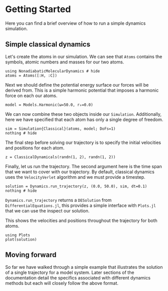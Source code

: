 # Getting Started

Here you can find a brief overview of how to run a simple dynamics simulation.

## Simple classical dynamics

Let's create the atoms in our simulation.
We can see that `Atoms` contains the symbols, atomic numbers and masses for our two atoms.
```@example classical
using NonadiabaticMolecularDynamics # hide
atoms = Atoms([:H, :C])
```

Next we should define the potential energy surface our forces will be derived from.
This is a simple harmonic potential that imposes a harmonic force on each our atoms.
```@example classical
model = Models.Harmonic(ω=50.0, r₀=0.0)
```

We can now combine these two objects inside our `Simulation`.
Additionally, here we have specified that each atom has only a single degree of freedom.
```@example classical
sim = Simulation{Classical}(atoms, model; DoFs=1)
nothing # hide
```

The final step before solving our trajectory is to specify the initial velocities
and positions for each atom.
```@example classical
z = ClassicalDynamicals(randn(1, 2), randn(1, 2))
```

Finally, let us run the trajectory.
The second argument here is the time span that we want to cover with our trajectory.
By default, classical dynamics uses the `VelocityVerlet` algorithm and we must provide a
timestep.
```@example classical
solution = Dynamics.run_trajectory(z, (0.0, 50.0), sim, dt=0.1)
nothing # hide
```

`Dynamics.run_trajectory` returns a `DESolution` from `DifferentialEquations.jl`,
this provides a simple interface with `Plots.jl` that we can use the inspect our solution.

This shows the velocities and positions throughout the trajectory for both atoms. 
```@example classical
using Plots
plot(solution)
```

## Moving forward
So far we have walked through a simple example that illustrates the solution
of a single trajectory for a model system.
Later sections of the documentation detail the specifics associated with different dynamics
methods but each will closely follow the above format.
